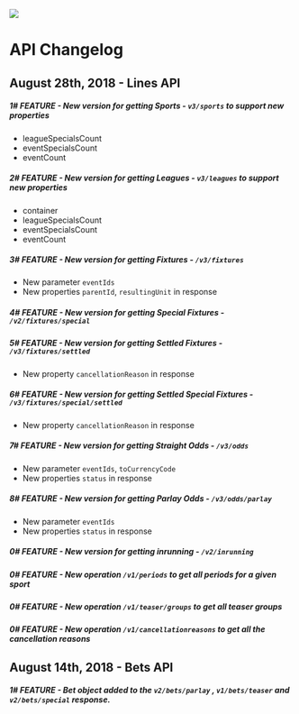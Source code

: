  [<img _ngcontent-c2="" src="https://avatars1.githubusercontent.com/u/28770833?s=88&v=4" style="background-color: transparent;">](https://ps3838api.github.io)

 
 #  **API Changelog**

## August 28th, 2018 - Lines API

##### 1# <span>FEATURE</span>  - New version for getting Sports - `v3/sports` to support new properties
  + leagueSpecialsCount
  + eventSpecialsCount
  + eventCount

##### 2# <span>FEATURE</span>  - New version for getting Leagues - `v3/leagues` to support new properties
  + container
  + leagueSpecialsCount
  + eventSpecialsCount
  + eventCount

##### 3# <span>FEATURE</span>  - New version for getting Fixtures  - `/v3/fixtures`
 + New parameter `eventIds` 
 + New properties `parentId`, `resultingUnit` in response
 
##### 4# <span>FEATURE</span>  - New version for getting Special Fixtures - `/v2/fixtures/special`

##### 5# <span>FEATURE</span>  - New version for getting Settled Fixtures - `/v3/fixtures/settled`
 + New property `cancellationReason` in response

##### 6# <span>FEATURE</span>  - New version for getting Settled Special Fixtures - `/v3/fixtures/special/settled`
 + New property `cancellationReason` in response
 
##### 7# <span>FEATURE</span>  - New version for getting Straight Odds  - `/v3/odds`
 + New parameter `eventIds`, `toCurrencyCode`
 + New properties `status` in response
 
##### 8# <span>FEATURE</span>  - New version for getting Parlay Odds  - `/v3/odds/parlay`
 + New parameter `eventIds`
 + New properties `status` in response
 
 
 
 
 

##### 0# <span>FEATURE</span>  - New version for getting inrunning - `/v2/inrunning`
  
##### 0# <span>FEATURE</span>  - New operation `/v1/periods` to get all periods for a given sport
  
##### 0# <span>FEATURE</span>  - New operation `/v1/teaser/groups` to get all teaser groups
  
##### 0# <span>FEATURE</span>  - New operation `/v1/cancellationreasons` to get all the cancellation reasons

  

## August 14th, 2018 - Bets API 

##### 1# <span>FEATURE</span>  - Bet object added to the `v2/bets/parlay` , `v1/bets/teaser`  and `v2/bets/special`  response.  
